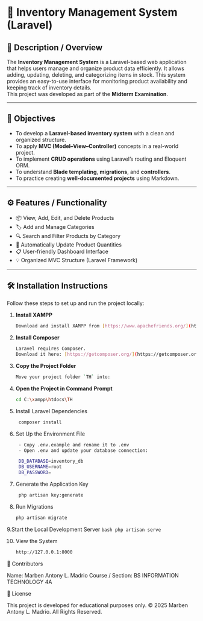 # 🧾 Inventory Management System (Laravel)

## 📖 Description / Overview
The **Inventory Management System** is a Laravel-based web application that helps users manage and organize product data efficiently. It allows adding, updating, deleting, and categorizing items in stock. This system provides an easy-to-use interface for monitoring product availability and keeping track of inventory details.  
This project was developed as part of the **Midterm Examination**.

---

## 🎯 Objectives
- To develop a **Laravel-based inventory system** with a clean and organized structure.
- To apply **MVC (Model–View–Controller)** concepts in a real-world project.
- To implement **CRUD operations** using Laravel’s routing and Eloquent ORM.
- To understand **Blade templating**, **migrations**, and **controllers**.
- To practice creating **well-documented projects** using Markdown.

---

## ⚙️ Features / Functionality
- 📦 View, Add, Edit, and Delete Products  
- 🏷️ Add and Manage Categories  
- 🔍 Search and Filter Products by Category  
- 🧮 Automatically Update Product Quantities  
- 📋 User-friendly Dashboard Interface  
- 💡 Organized MVC Structure (Laravel Framework)  

---

## 🛠️ Installation Instructions

Follow these steps to set up and run the project locally:

1. **Install XAMPP**
   ```bash  
   Download and install XAMPP from [https://www.apachefriends.org/](https://www.apachefriends.org/).
   ```
   
2. **Install Composer**
   ```bash
   Laravel requires Composer.  
   Download it here: [https://getcomposer.org/](https://getcomposer.org/).
    ```
   
3. **Copy the Project Folder**
   ```bash
   Move your project folder `TH` into:
    ```
   
4. **Open the Project in Command Prompt**
    ```bash
    cd C:\xampp\htdocs\TH
    ```
    
5. Install Laravel Dependencies
   ```bash
    composer install
   ```

6. Set Up the Environment File
   ```bash
    - Copy .env.example and rename it to .env
    - Open .env and update your database connection:

    DB_DATABASE=inventory_db
    DB_USERNAME=root
    DB_PASSWORD=
    ```
   
7. Generate the Application Key
   ```bash
    php artisan key:generate
    ```
   
8. Run Migrations
    ```bash
    php artisan migrate
    ```

9.Start the Local Development Server
    ```bash
    php artisan serve
    ```

10. View the System
    ```bash
    http://127.0.0.1:8000
    ```


👥 Contributors

Name: Marben Antony L. Madrio
Course / Section: BS INFORMATION TECHNOLOGY 4A


📜 License

This project is developed for educational purposes only.
© 2025 Marben Antony L. Madrio. All Rights Reserved.



